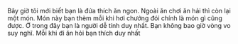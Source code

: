 Bây giờ tôi mới biết bạn là đứa thích ăn ngon. Ngoài ăn chơi ăn hải thì còn lại một món. Món này bạn thèm mỗi khi hơi chướng đói chính là món gì cũng được. Ở trong đây bạn là người dễ tính duy nhất. Bạn không bao giờ vòng vo suy nghĩ. Mỗi khi đi ăn hỏi bạn thích duy nhất